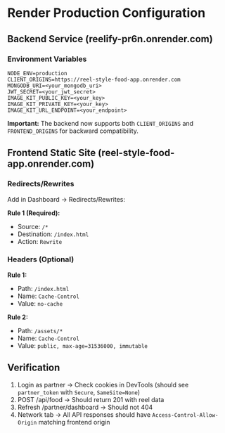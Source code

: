 # Render Production Configuration

## Backend Service (reelify-pr6n.onrender.com)

### Environment Variables

```
NODE_ENV=production
CLIENT_ORIGINS=https://reel-style-food-app.onrender.com
MONGODB_URI=<your_mongodb_uri>
JWT_SECRET=<your_jwt_secret>
IMAGE_KIT_PUBLIC_KEY=<your_key>
IMAGE_KIT_PRIVATE_KEY=<your_key>
IMAGE_KIT_URL_ENDPOINT=<your_endpoint>
```

**Important:** The backend now supports both `CLIENT_ORIGINS` and `FRONTEND_ORIGINS` for backward compatibility.

## Frontend Static Site (reel-style-food-app.onrender.com)

### Redirects/Rewrites

Add in Dashboard → Redirects/Rewrites:

**Rule 1 (Required):**

- Source: `/*`
- Destination: `/index.html`
- Action: `Rewrite`

### Headers (Optional)

**Rule 1:**

- Path: `/index.html`
- Name: `Cache-Control`
- Value: `no-cache`

**Rule 2:**

- Path: `/assets/*`
- Name: `Cache-Control`
- Value: `public, max-age=31536000, immutable`

## Verification

1. Login as partner → Check cookies in DevTools (should see `partner_token` with `Secure`, `SameSite=None`)
2. POST /api/food → Should return 201 with reel data
3. Refresh /partner/dashboard → Should not 404
4. Network tab → All API responses should have `Access-Control-Allow-Origin` matching frontend origin
